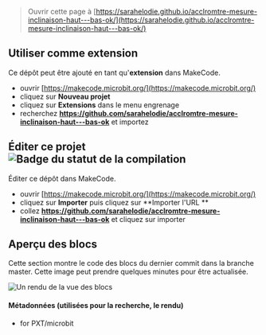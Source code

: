 
> Ouvrir cette page à [https://sarahelodie.github.io/acclromtre-mesure-inclinaison-haut---bas-ok/](https://sarahelodie.github.io/acclromtre-mesure-inclinaison-haut---bas-ok/)

## Utiliser comme extension

Ce dépôt peut être ajouté en tant qu'**extension** dans MakeCode.

* ouvrir [https://makecode.microbit.org/](https://makecode.microbit.org/)
* cliquez sur **Nouveau projet**
* cliquez sur **Extensions** dans le menu engrenage
* recherchez **https://github.com/sarahelodie/acclromtre-mesure-inclinaison-haut---bas-ok** et importez

## Éditer ce projet ![Badge du statut de la compilation](https://github.com/sarahelodie/acclromtre-mesure-inclinaison-haut---bas-ok/workflows/MakeCode/badge.svg)

Éditer ce dépôt dans MakeCode.

* ouvrir [https://makecode.microbit.org/](https://makecode.microbit.org/)
* cliquez sur **Importer** puis cliquez sur **Importer l'URL **
* collez **https://github.com/sarahelodie/acclromtre-mesure-inclinaison-haut---bas-ok** et cliquez sur importer

## Aperçu des blocs

Cette section montre le code des blocs du dernier commit dans la branche master.
Cette image peut prendre quelques minutes pour être actualisée.

![Un rendu de la vue des blocs](https://github.com/sarahelodie/acclromtre-mesure-inclinaison-haut---bas-ok/raw/master/.github/makecode/blocks.png)

#### Métadonnées (utilisées pour la recherche, le rendu)

* for PXT/microbit
<script src="https://makecode.com/gh-pages-embed.js"></script><script>makeCodeRender("{{ site.makecode.home_url }}", "{{ site.github.owner_name }}/{{ site.github.repository_name }}");</script>
